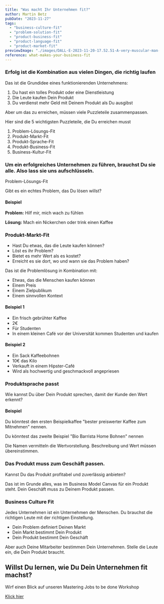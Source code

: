 ```yaml
---
title: "Was macht Ihr Unternehmen fit?"
author: Martin Betz
pubDate: "2023-11-27"
tags:
  - "business-culture-fit"
  - "problem-solution-fit"
  - "product-business-fit"
  - "product-language-fit"
  - "product-market-fit"
previewImage: "./images/DALL·E-2023-11-20-17.52.51-A-very-muscular-man-with-a-hipster-beard-dressed-in-a-suit-is-trying-to-solve-a-puzzle-in-a-semi-full-cafe.-The-art-style-combines-watercolor-with-g.png"
reference: what-makes-your-business-fit
---
```


### Erfolg ist die Kombination aus vielen Dingen, die richtig laufen

Das ist die Grundidee eines funktionierenden Unternehmens:

1. Du hast ein tolles Produkt oder eine Dienstleistung
2. Die Leute kaufen Dein Produkt
3. Du verdienst mehr Geld mit Deinem Produkt als Du ausgibst

Aber um das zu erreichen, müssen viele Puzzleteile zusammenpassen.

Hier sind die 5 wichtigsten Puzzleteile, die Du erreichen musst

1. Problem-Lösungs-Fit
2. Produkt-Markt-Fit
3. Produkt-Sprache-Fit
4. Produkt-Business-Fit
5. Business-Kultur-Fit

### Um ein erfolgreiches Unternehmen zu führen, brauchst Du sie alle. Also lass sie uns aufschlüsseln.
Problem-Lösungs-Fit

Gibt es ein echtes Problem, das Du lösen willst?

#### **Beispiel**

**Problem:** Hilf mir, mich wach zu fühlen

**Lösung:** Mach ein Nickerchen oder trink einen Kaffee

### Produkt-Markt-Fit

- Hast Du etwas, das die Leute kaufen können?
- Löst es ihr Problem?
- Bietet es mehr Wert als es kostet?
- Erreicht es sie dort, wo und wann sie das Problem haben?

Das ist die Problemlösung in Kombination mit:

- Etwas, das die Menschen kaufen können
- Einem Preis
- Einem Zielpublikum
- Einem sinnvollen Kontext

#### Beispiel 1

- Ein frisch gebrühter Kaffee
- 2€
- Für Studenten
- In einem kleinen Café vor der Universität kommen Studenten und kaufen

#### Beispiel 2

- Ein Sack Kaffeebohnen
- 10€ das Kilo
- Verkauft in einem Hipster-Café
- Wird als hochwertig und geschmackvoll angepriesen

### Produktsprache passt

Wie kannst Du über Dein Produkt sprechen, damit der Kunde den Wert erkennt?

#### Beispiel

Du könntest den ersten Beispielkaffee "bester preiswerter Kaffee zum Mitnehmen" nennen.

Du könntest das zweite Beispiel "Bio Barrista Home Bohnen" nennen

Die Namen vermitteln die Wertvorstellung. Beschreibung und Wert müssen übereinstimmen.

### Das Produkt muss zum Geschäft passen.

Kannst Du das Produkt profitabel und zuverlässig anbieten?

Das ist im Grunde alles, was im Business Model Canvas für ein Produkt steht. Dein Geschäft muss zu Deinem Produkt passen.

### Business Culture Fit

Jedes Unternehmen ist ein Unternehmen der Menschen. Du brauchst die richtigen Leute mit der richtigen Einstellung.

- Dein Problem definiert Deinen Markt
- Dein Markt bestimmt Dein Produkt
- Dein Produkt bestimmt Dein Geschäft

Aber auch Deine Mitarbeiter bestimmen Dein Unternehmen. Stelle die Leute ein, die Dein Produkt braucht.



## Willst Du lernen, wie Du Dein Unternehmen fit machst?
Wirf einen Blick auf unseren Mastering Jobs to be done Workshop

[Klick hier](/leistungen/mastering-jobs-to-be-done-online-workshop/)
